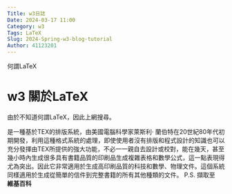 ```yaml
---
Title: w3日誌
Date: 2024-03-17 11:00
Category: w3
Tags: LaTeX
Slug: 2024-Spring-w3-blog-tutorial
Author: 41123201
---
```


何謂LaTeX

<!-- PELICAN_END_SUMMARY -->

# w3 關於LaTeX

由於不知道何謂LaTeX，因此上網搜尋。

是一種基於TEX的排版系統，由美國電腦科學家萊斯利·
蘭伯特在20世紀80年代初期開發，利用這種格式系統的處理，即使使用者沒有排版和程式設計的知識也可以充分發揮由TEX所提供的強大功能，不必一一親自去設計或校對，能在幾天，甚至幾小時內生成很多具有書籍品質的印刷品生成複雜表格和數學公式，這一點表現得尤為突出。因此它非常適用於生成高印刷品質的科技和數學、物理文件。這個系統同樣適用於生成從簡單的信件到完整書籍的所有其他種類的文件。
P.S. 擷取至　**維基百科**